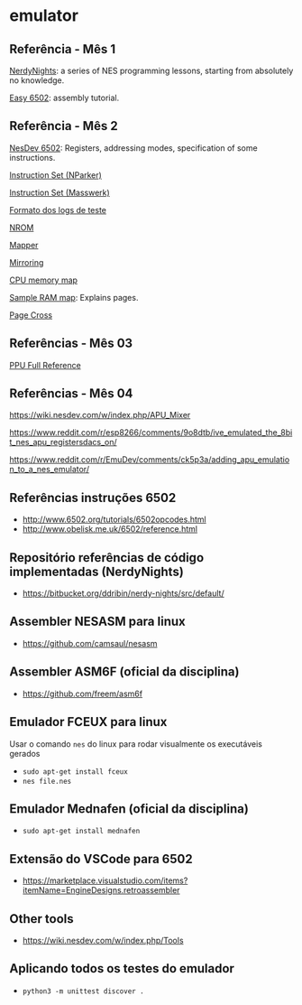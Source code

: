 # emulator

## Referência - Mês 1

[NerdyNights](http://nintendoage.com/forum/messageview.cfm?catid=22&threadid=7155): a series of NES programming lessons, starting from absolutely no knowledge.

[Easy 6502](https://skilldrick.github.io/easy6502/#intro): assembly tutorial.

## Referência - Mês 2

[NesDev 6502](http://nesdev.com/6502.txt): Registers, addressing modes, specification of some instructions.

[Instruction Set (NParker)](http://nparker.llx.com/a2/opcodes.html)

[Instruction Set (Masswerk)](https://www.masswerk.at/6502/6502_instruction_set.html#CMP)

[Formato dos logs de teste](https://github.com/AlissonLinhares/nesemu)

[NROM](https://wiki.nesdev.com/w/index.php/NROM)

[Mapper](https://wiki.nesdev.com/w/index.php/Mapper)

[Mirroring](https://wiki.nesdev.com/w/index.php/Mirroring)

[CPU memory map](https://wiki.nesdev.com/w/index.php/CPU_memory_map)

[Sample RAM map](https://wiki.nesdev.com/w/index.php/Sample_RAM_map): Explains pages.

[Page Cross](https://forums.nesdev.com/viewtopic.php?f=3&t=13936)

## Referências - Mês 03

[PPU Full Reference](http://wiki.nesdev.com/w/index.php/PPU)

## Referências - Mês 04

https://wiki.nesdev.com/w/index.php/APU_Mixer

https://www.reddit.com/r/esp8266/comments/9o8dtb/ive_emulated_the_8bit_nes_apu_registersdacs_on/

https://www.reddit.com/r/EmuDev/comments/ck5p3a/adding_apu_emulation_to_a_nes_emulator/

## Referências instruções 6502
- http://www.6502.org/tutorials/6502opcodes.html
- http://www.obelisk.me.uk/6502/reference.html

## Repositório referências de código implementadas (NerdyNights)
- https://bitbucket.org/ddribin/nerdy-nights/src/default/

## Assembler NESASM para linux
- https://github.com/camsaul/nesasm

## Assembler ASM6F (oficial da disciplina)
- https://github.com/freem/asm6f

## Emulador FCEUX para linux
Usar o comando `nes` do linux para rodar visualmente os executáveis gerados
- `sudo apt-get install fceux`
- `nes file.nes`

## Emulador Mednafen (oficial da disciplina)
- `sudo apt-get install mednafen`

## Extensão do VSCode para 6502

- https://marketplace.visualstudio.com/items?itemName=EngineDesigns.retroassembler

## Other tools
- https://wiki.nesdev.com/w/index.php/Tools

## Aplicando todos os testes do emulador
- `python3 -m unittest discover .`
